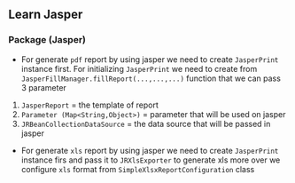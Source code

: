 ## Learn Jasper

### Package (Jasper)
- For generate `pdf` report by using jasper we need to create 
`JasperPrint` instance first. For initializing `JasperPrint` we need to create from 
`JasperFillManager.fillReport(...,...,...)` function that we can pass 3 parameter 
1. `JasperReport` = the template of report
2. `Parameter (Map<String,Object>)` = parameter that will be used on jasper
3. `JRBeanCollectionDataSource` = the data source that will be passed in jasper
- For generate `xls` report by using jasper we need to create
`JasperPrint` instance firs and pass it to `JRXlsExporter` to generate xls more over
we configure `xls` format from `SimpleXlsxReportConfiguration` class